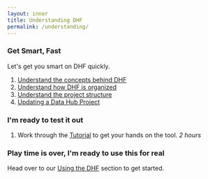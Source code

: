 ```yaml
---
layout: inner
title: Understanding DHF
permalink: /understanding/
---
```


### Get Smart, Fast
Let's get you smart on DHF quickly.

1. [Understand the concepts behind DHF](concepts.md)
1. [Understand how DHF is organized](architecture.md)
1. [Understand the project structure](projectstructure.md)
1. [Updating a Data Hub Project](updating-a-project.md)

### I'm ready to test it out
1. Work through the [Tutorial](../tutorial/) to get your hands on the tool. <i class="fa fa-clock-o"></i> _2 hours_

### Play time is over, I'm ready to use this for real

Head over to our [Using the DHF](../using/using.md) section to get started.
